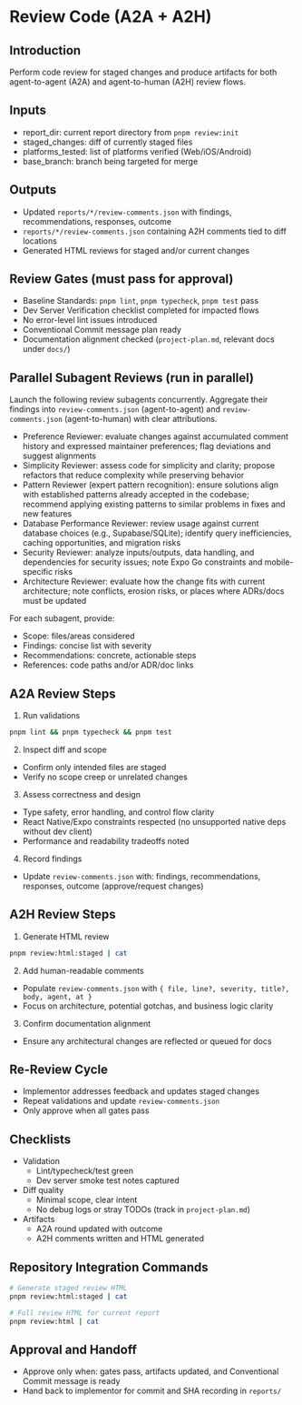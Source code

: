 # Review Code (A2A + A2H)

## Introduction

Perform code review for staged changes and produce artifacts for both agent-to-agent (A2A) and agent-to-human (A2H) review flows.

## Inputs

- report_dir: current report directory from `pnpm review:init`
- staged_changes: diff of currently staged files
- platforms_tested: list of platforms verified (Web/iOS/Android)
- base_branch: branch being targeted for merge

## Outputs

- Updated `reports/*/review-comments.json` with findings, recommendations, responses, outcome
- `reports/*/review-comments.json` containing A2H comments tied to diff locations
- Generated HTML reviews for staged and/or current changes

## Review Gates (must pass for approval)

- Baseline Standards: `pnpm lint`, `pnpm typecheck`, `pnpm test` pass
- Dev Server Verification checklist completed for impacted flows
- No error-level lint issues introduced
- Conventional Commit message plan ready
- Documentation alignment checked (`project-plan.md`, relevant docs under `docs/`)

## Parallel Subagent Reviews (run in parallel)

Launch the following review subagents concurrently. Aggregate their findings into `review-comments.json` (agent-to-agent) and `review-comments.json` (agent-to-human) with clear attributions.

- Preference Reviewer: evaluate changes against accumulated comment history and expressed maintainer preferences; flag deviations and suggest alignments
- Simplicity Reviewer: assess code for simplicity and clarity; propose refactors that reduce complexity while preserving behavior
- Pattern Reviewer (expert pattern recognition): ensure solutions align with established patterns already accepted in the codebase; recommend applying existing patterns to similar problems in fixes and new features
- Database Performance Reviewer: review usage against current database choices (e.g., Supabase/SQLite); identify query inefficiencies, caching opportunities, and migration risks
- Security Reviewer: analyze inputs/outputs, data handling, and dependencies for security issues; note Expo Go constraints and mobile-specific risks
- Architecture Reviewer: evaluate how the change fits with current architecture; note conflicts, erosion risks, or places where ADRs/docs must be updated

For each subagent, provide:

- Scope: files/areas considered
- Findings: concise list with severity
- Recommendations: concrete, actionable steps
- References: code paths and/or ADR/doc links

## A2A Review Steps

1. Run validations

```bash
pnpm lint && pnpm typecheck && pnpm test
```

2. Inspect diff and scope

- Confirm only intended files are staged
- Verify no scope creep or unrelated changes

3. Assess correctness and design

- Type safety, error handling, and control flow clarity
- React Native/Expo constraints respected (no unsupported native deps without dev client)
- Performance and readability tradeoffs noted

4. Record findings

- Update `review-comments.json` with: findings, recommendations, responses, outcome (approve/request changes)

## A2H Review Steps

1. Generate HTML review

```bash
pnpm review:html:staged | cat
```

2. Add human-readable comments

- Populate `review-comments.json` with `{ file, line?, severity, title?, body, agent, at }`
- Focus on architecture, potential gotchas, and business logic clarity

3. Confirm documentation alignment

- Ensure any architectural changes are reflected or queued for docs

## Re-Review Cycle

- Implementor addresses feedback and updates staged changes
- Repeat validations and update `review-comments.json`
- Only approve when all gates pass

## Checklists

- Validation
  - Lint/typecheck/test green
  - Dev server smoke test notes captured
- Diff quality
  - Minimal scope, clear intent
  - No debug logs or stray TODOs (track in `project-plan.md`)
- Artifacts
  - A2A round updated with outcome
  - A2H comments written and HTML generated

## Repository Integration Commands

```bash
# Generate staged review HTML
pnpm review:html:staged | cat

# Full review HTML for current report
pnpm review:html | cat
```

## Approval and Handoff

- Approve only when: gates pass, artifacts updated, and Conventional Commit message is ready
- Hand back to implementor for commit and SHA recording in `reports/`
